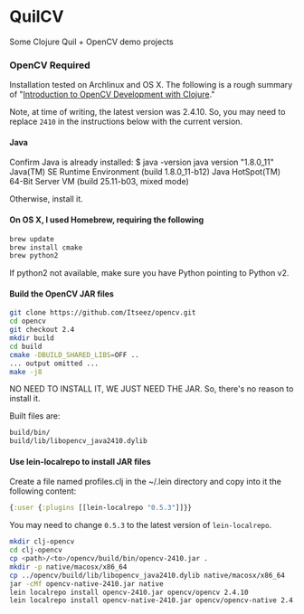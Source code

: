 QuilCV
======

Some Clojure Quil + OpenCV demo projects

### OpenCV Required

Installation tested on Archlinux and OS X. The following is a rough summary of "[Introduction to OpenCV Development with Clojure](http://docs.opencv.org/doc/tutorials/introduction/clojure_dev_intro/clojure_dev_intro.html#clojure-dev-intro)."

Note, at time of writing, the latest version was 2.4.10. So, you may need to replace `2410` in the instructions below with the current version.

#### Java
Confirm Java is already installed:
$ java -version
java version "1.8.0_11"
Java(TM) SE Runtime Environment (build 1.8.0_11-b12)
Java HotSpot(TM) 64-Bit Server VM (build 25.11-b03, mixed mode)

Otherwise, install it.

#### On OS X, I used Homebrew, requiring the following

```` bash
brew update
brew install cmake
brew python2
````

If python2 not available, make sure you have Python pointing to Python v2.

#### Build the OpenCV JAR files

```` bash
git clone https://github.com/Itseez/opencv.git
cd opencv
git checkout 2.4
mkdir build
cd build
cmake -DBUILD_SHARED_LIBS=OFF ..
... output omitted ...
make -j8
````

NO NEED TO INSTALL IT, WE JUST NEED THE JAR. So, there's no reason to install it.

Built files are:
```` bash
build/bin/     
build/lib/libopencv_java2410.dylib
````

#### Use lein-localrepo to install JAR files

Create a file named profiles.clj in the ~/.lein directory and copy into it the following content:
```` clojure
{:user {:plugins [[lein-localrepo "0.5.3"]]}}
````

You may need to change `0.5.3` to the latest version of `lein-localrepo`.

```` bash
mkdir clj-opencv
cd clj-opencv
cp <path>/<to>/opencv/build/bin/opencv-2410.jar .
mkdir -p native/macosx/x86_64
cp ../opencv/build/lib/libopencv_java2410.dylib native/macosx/x86_64
jar -cMf opencv-native-2410.jar native
lein localrepo install opencv-2410.jar opencv/opencv 2.4.10
lein localrepo install opencv-native-2410.jar opencv/opencv-native 2.4.10
````